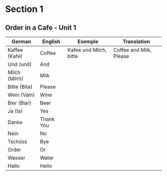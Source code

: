 # Section 1

## Order in a Cafe - Unit 1


| German        | English   | Exemple                | Translation             |
| ------------- | --------- | ---------------------- | ----------------------- |
| Kaffee (Kafe) | Coffee    | Kafee und Milch, bitte | Coffee and Milk, Please |
| Und (und)     | And       |                        |                         |
| Milch (Milrh) | Milk      |                        |                         |
| Bitte (Bita)  | Please    |                        |                         |
| Wein (Vain)   | Wine      |                        |                         |
| Bier (Biar)   | Beer      |                        |                         |
| Ja (Ia)       | Yes       |                        |                         |
| Danke         | Thank You |                        |                         |
| Nein          | No        |                        |                         |
| Tschüss       | Bye       |                        |                         |
| Order         | Or        |                        |                         |
| Wasser        | Water     |                        |                         |
| Hallo         | Hello     |                        |                         |
